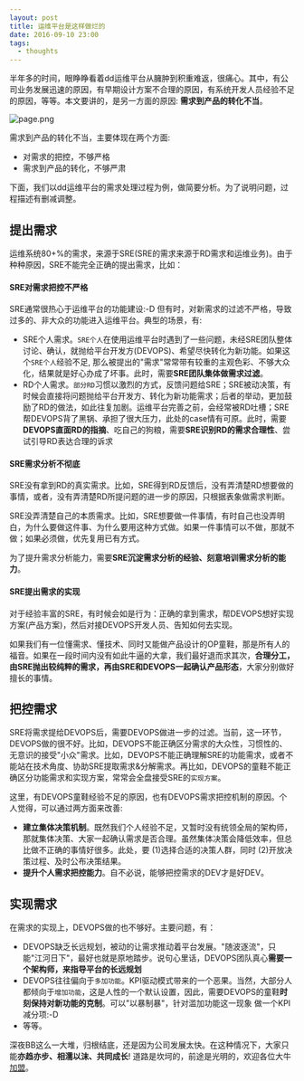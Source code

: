 ```yaml
---
layout: post
title: 运维平台是这样做烂的
date: 2016-09-10 23:00
tags:
  - thoughts
---
```


半年多的时间，眼睁睁看着dd运维平台从臃肿到积重难返，很痛心。其中，有公司业务发展迅速的原因，有早期设计方案不合理的原因，有系统开发人员经验不足的原因，等等。本文要讲的，是另一方面的原因: **需求到产品的转化不当**。

![page.png](https://raw.githubusercontent.com/niean/niean.github.io/master/images/20160910/page.png)

需求到产品的转化不当，主要体现在两个方面:

+ 对需求的把控，不够严格
+ 需求到产品的转化，不够严肃

下面，我们以dd运维平台的需求处理过程为例，做简要分析。为了说明问题，过程描述有删减调整。



## 提出需求
运维系统80+%的需求，来源于SRE(SRE的需求来源于RD需求和运维业务)。由于种种原因，SRE不能完全正确的提出需求，比如：

#### SRE对需求把控不严格
SRE通常很热心于运维平台的功能建设:-D 但有时，对新需求的过滤不严格，导致过多的、非大众的功能进入运维平台。典型的场景，有:

+ SRE个人需求。`SRE个人`在使用运维平台时遇到了一些问题，未经SRE团队整体讨论、确认，就抛给平台开发方(DEVOPS)、希望尽快转化为新功能。如果这个`SRE个人`经验不足, 那么被提出的"需求"常常带有较重的主观色彩、不够大众化，结果就是好心办成了坏事。此时，需要**SRE团队集体做需求过滤**。
+ RD个人需求。`部分RD`习惯以激烈的方式，反馈问题给SRE；SRE被动决策，有时候会直接将问题抛给平台开发方、转化为新功能需求；后者的举动，更加鼓励了RD的做法，如此往复加剧。运维平台完善之前，会经常被RD吐槽；SRE帮DEVOPS背了黑锅、承担了很大压力，此处的case情有可原。此时，需要**DEVOPS直面RD的指摘**、吃自己的狗粮，需要**SRE识别RD的需求合理性**、尝试引导RD表达合理的诉求

#### SRE需求分析不彻底
SRE没有拿到RD的真实需求。比如，SRE得到RD反馈后，没有弄清楚RD想要做的事情，或者，没有弄清楚RD所提问题的进一步的原因，只根据表象做需求判断。

SRE没弄清楚自己的本质需求。比如，SRE想要做一件事情，有时自己也没弄明白，为什么要做这件事、为什么要用这种方式做。如果一件事情可以不做，那就不做；如果必须做，优先复用已有方式。

为了提升需求分析能力，需要**SRE沉淀需求分析的经验、刻意培训需求分析的能力**。

#### SRE提出需求的实现
对于经验丰富的SRE，有时候会如是行为：正确的拿到需求，帮DEVOPS想好实现方案(产品方案)，然后对接DEVOPS开发人员、告知如何去实现。

如果我们有一位懂需求、懂技术、同时又能做产品设计的OP童鞋，那是所有人的福音。如果在一段时间内没有如此牛逼的大拿，我们最好退而求其次，**合理分工，由SRE抛出较纯粹的需求，再由SRE和DEVOPS一起确认产品形态**，大家分别做好擅长的事情。



## 把控需求
SRE将需求提给DEVOPS后，需要DEVOPS做进一步的过滤。当前，这一环节，DEVOPS做的很不好。比如，DEVOPS不能正确区分需求的大众性，习惯性的、无意识的接受"小众"需求。比如，DEVOPS不能正确理解SRE的功能需求，或者不能站在技术角度、协助SRE提取需求&分解需求。再比如，DEVOPS的童鞋不能正确区分功能需求和实现方案，常常会全盘接受SRE的`实现方案`。

这里，有DEVOPS童鞋经验不足的原因，也有DEVOPS需求把控机制的原因。个人觉得，可以通过两方面来改善:

+ **建立集体决策机制**。既然我们个人经验不足，又暂时没有统领全局的架构师，那就集体决策、大家一起确认需求是否合理。虽然集体决策会降低效率，但总比做不正确的事情好很多。此处，要 (1)选择合适的决策人群，同时 (2)开放决策过程、及时公布决策结果。
+ **提升个人需求把控能力**。自不必说，能够把控需求的DEV才是好DEV。


## 实现需求
在需求的实现上，DEVOPS做的也不够好。主要问题，有：

+ DEVOPS缺乏长远规划，被动的让需求推动着平台发展。"随波逐流"，只能"江河日下"，最好也就是原地踏步。说句心里话，DEVOPS团队真心**需要一个架构师，来指导平台的长远规划**
+ DEVOPS往往偏向于`多加功能`。KPI驱动模式带来的一个恶果。当然，大部分人都倾向于`增加功能`，这是人性的一个默认设置，因此，需要DEVOPS的童鞋**时刻保持对新功能的克制**。可以"以暴制暴"，针对滥加功能这一现象 做一个KPI减分项:-D
+ 等等。


深夜BB这么一大堆，归根结底，还是因为公司发展太快。在这种情况下，大家只能**亦趋亦步、相濡以沫、共同成长**! 道路是坎坷的，前途是光明的，欢迎各位大牛[加盟](niean@didichuxing.com)。
